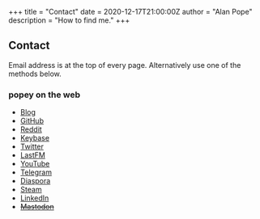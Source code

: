 +++
title = "Contact"
date = 2020-12-17T21:00:00Z
author = "Alan Pope"
description = "How to find me."
+++

## Contact

Email address is at the top of every page. Alternatively use one of the methods below.

### popey on the web ###

  * [Blog](https://popey.com/blog)
  * [GitHub](https://github.com/popey)
  * [Reddit](https://popey.com/reddit)
  * [Keybase](https://popey.com/keybase)
  * [Twitter](https://popey.com/twitter)
  * [LastFM](https://popey.com/lastfm)
  * [YouTube](https://popey.com/youtube)
  * [Telegram](https://popey.com/telegram)
  * [Diaspora](https://popey.com/diaspora)
  * [Steam](https://popey.com/steam)
  * [LinkedIn](https://www.linkedin.com/in/alan-pope-b3a109143/)
  * ~~[Mastodon](https://popey.com/mastodon)~~
  